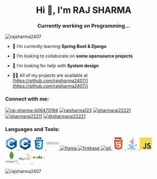 <h1 align="center">Hi 👋, I'm RAJ SHARMA</h1>
<h3 align="center">Currently working on Programming...</h3>

<p align="left"> <img src="https://komarev.com/ghpvc/?username=rajsharma2407&label=Profile%20views&color=0e75b6&style=flat" alt="rajsharma2407" /> </p>

- 🌱 I’m currently learning **Spring Boot & Django**

- 👯 I’m looking to collaborate on **some opensource projects**

- 🤝 I’m looking for help with **System design**

- 👨‍💻 All of my projects are available at [https://github.com/rajsharma2407/](https://github.com/rajsharma2407/)

<h3 align="left">Connect with me:</h3>
<p align="left">
<a href="https://linkedin.com/in/raj-sharma-b06470194" target="blank"><img align="center" src="https://raw.githubusercontent.com/rahuldkjain/github-profile-readme-generator/master/src/images/icons/Social/linked-in-alt.svg" alt="raj-sharma-b06470194" height="30" width="40" /></a>
<a href="https://www.codechef.com/users/rajsharma123" target="blank"><img align="center" src="https://cdn.jsdelivr.net/npm/simple-icons@3.1.0/icons/codechef.svg" alt="rajsharma123" height="30" width="40" /></a>
<a href="https://www.hackerrank.com/sharmaraj22221" target="blank"><img align="center" src="https://raw.githubusercontent.com/rahuldkjain/github-profile-readme-generator/master/src/images/icons/Social/hackerrank.svg" alt="sharmaraj22221" height="30" width="40" /></a>
<a href="https://codeforces.com/profile/sharmaraj22211" target="blank"><img align="center" src="https://cdn.jsdelivr.net/npm/simple-icons@3.0.1/icons/codeforces.svg" alt="sharmaraj22211" height="30" width="40" /></a>
<a href="https://www.hackerearth.com/@sharmaraj22221" target="blank"><img align="center" src="https://raw.githubusercontent.com/rahuldkjain/github-profile-readme-generator/master/src/images/icons/Social/hackerearth.svg" alt="@sharmaraj22221" height="30" width="40" /></a>
</p>

<h3 align="left">Languages and Tools:</h3>
<p align="left"> <a href="https://www.cprogramming.com/" target="_blank"> <img src="https://raw.githubusercontent.com/devicons/devicon/master/icons/c/c-original.svg" alt="c" width="40" height="40"/> </a> <a href="https://www.w3schools.com/cpp/" target="_blank"> <img src="https://raw.githubusercontent.com/devicons/devicon/master/icons/cplusplus/cplusplus-original.svg" alt="cplusplus" width="40" height="40"/> </a> <a href="https://www.w3schools.com/css/" target="_blank"> <img src="https://raw.githubusercontent.com/devicons/devicon/master/icons/css3/css3-original-wordmark.svg" alt="css3" width="40" height="40"/> </a> <a href="https://expressjs.com" target="_blank"> <img src="https://raw.githubusercontent.com/devicons/devicon/master/icons/express/express-original-wordmark.svg" alt="express" width="40" height="40"/> </a> <a href="https://www.figma.com/" target="_blank"> <img src="https://www.vectorlogo.zone/logos/figma/figma-icon.svg" alt="figma" width="40" height="40"/> </a> <a href="https://firebase.google.com/" target="_blank"> <img src="https://www.vectorlogo.zone/logos/firebase/firebase-icon.svg" alt="firebase" width="40" height="40"/> </a> <a href="https://git-scm.com/" target="_blank"> <img src="https://www.vectorlogo.zone/logos/git-scm/git-scm-icon.svg" alt="git" width="40" height="40"/> </a> <a href="https://www.w3.org/html/" target="_blank"> <img src="https://raw.githubusercontent.com/devicons/devicon/master/icons/html5/html5-original-wordmark.svg" alt="html5" width="40" height="40"/> </a> <a href="https://www.java.com" target="_blank"> <img src="https://raw.githubusercontent.com/devicons/devicon/master/icons/java/java-original.svg" alt="java" width="40" height="40"/> </a> <a href="https://developer.mozilla.org/en-US/docs/Web/JavaScript" target="_blank"> <img src="https://raw.githubusercontent.com/devicons/devicon/master/icons/javascript/javascript-original.svg" alt="javascript" width="40" height="40"/> </a> <a href="https://www.mongodb.com/" target="_blank"> <img src="https://raw.githubusercontent.com/devicons/devicon/master/icons/mongodb/mongodb-original-wordmark.svg" alt="mongodb" width="40" height="40"/> </a> <a href="https://www.mysql.com/" target="_blank"> <img src="https://raw.githubusercontent.com/devicons/devicon/master/icons/mysql/mysql-original-wordmark.svg" alt="mysql" width="40" height="40"/> </a> <a href="https://nodejs.org" target="_blank"> <img src="https://raw.githubusercontent.com/devicons/devicon/master/icons/nodejs/nodejs-original-wordmark.svg" alt="nodejs" width="40" height="40"/> </a> </p>

<p><img align="left" src="https://github-readme-stats.vercel.app/api/top-langs?username=rajsharma2407&show_icons=true&locale=en&layout=compact" alt="rajsharma2407" /></p>

<!-- <p>&nbsp;<img align="center" src="https://github-readme-stats.vercel.app/api?username=rajsharma2407&show_icons=true&locale=en" alt="rajsharma2407" /></p>
 -->
